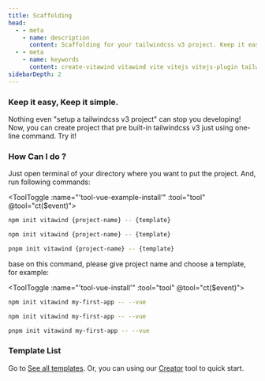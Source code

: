 ```yaml
---
title: Scaffolding
head:
  - - meta
    - name: description
      content: Scaffolding for your tailwindcss v3 project. Keep it easy, Keep it simple.
  - - meta
    - name: keywords
      content: create-vitawind vitawind vite vitejs vitejs-plugin tailwind tailwindcss hmr react create-react-app vuecli vue-cli ng angular
sidebarDepth: 2
---
```


<script>
export default{
  data () {
    return {
      tool: 'npm',
      storage: undefined
    }
  },
  mounted () {
    let tool = ''
    if (typeof window !== 'undefined') {
      if(window.localStorage.length>0) {
        tool = window.localStorage.getItem('tool')
      }
    }
    this.tool = tool?tool:'npm';
    this.ct(this.tool)
  },
  methods:{
    ct (event) {
      this.tool = event
      if (typeof window !== 'undefined') {
        window.localStorage.setItem('tool',event)
      }
      // if (this.storage = !) {
      //   this.storage.setItem('tool',event)
      // }
    }
  },
}
</script>

<CreateVitawind />

### Keep it easy, Keep it simple.

Nothing even "setup a tailwindcss v3 project" can stop you developing! Now, you can create project that pre built-in tailwindcss v3 just using one-line command. Try it!

### How Can I do ?

Just open terminal of your directory where you want to put the project. And, run following commands:

<ToolToggle :name="'tool-vue-example-install'" :tool="tool" @tool="ct($event)"><div v-if="tool === 'npm'">

```bash
npm init vitawind {project-name} -- {template}
```

</div><div v-if="tool === 'yarn'">

<!-- ```bash
yarn create vitawind {project-name} {template}
``` -->

```bash
npm init vitawind {project-name} -- {template}
```

</div><div v-if="tool === 'pnpm'">

```bash
pnpm init vitawind {project-name} -- {template}
```

</div></ToolToggle>

base on this command, please give project name and choose a template, for example:

<ToolToggle :name="'tool-vue-install'" :tool="tool" @tool="ct($event)"><div v-if="tool === 'npm'">

```bash
npm init vitawind my-first-app -- --vue
```

</div><div v-if="tool === 'yarn'">

```bash
npm init vitawind my-first-app -- --vue
```

</div><div v-if="tool === 'pnpm'">

```bash
pnpm init vitawind my-first-app -- --vue
```

</div></ToolToggle>

### Template List

Go to [See all templates](./templates). Or, you can using our [Creator](./creator) tool to quick start.
